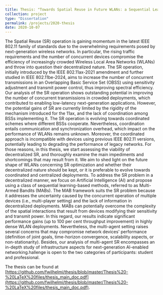 ```yaml
---
title: Thesis: "Towards Spatial Reuse in Future WLANs: a Sequential Learning Approach"
collection: project
type: "Dissertation"
permalink: /projects/2020-thesis
date: 2020-10-07
---
```


The Spatial Reuse (SR) operation is gaining momentum in the latest IEEE 802.11 family of standards due to the overwhelming requirements posed by next-generation wireless networks. In particular, the rising traffic requirements and the number of concurrent devices compromise the efficiency of increasingly crowded Wireless Local Area Networks (WLANs) and throw into question their decentralized nature. The SR operation, initially introduced by the IEEE 802.11ax-2021 amendment and further studied in IEEE 802.11be-2024, aims to increase the number of concurrent transmissions in an Overlapping Basic Service Set (OBSS) using sensitivity adjustment and transmit power control, thus improving spectral efficiency. Our analysis of the SR operation shows outstanding potential in improving the number of concurrent transmissions in crowded deployments, which contributed to enabling low-latency next-generation applications. However, the potential gains of SR are currently limited by the rigidity of the mechanism introduced for the 11ax, and the lack of coordination among BSSs implementing it. The SR operation is evolving towards coordinated schemes where different BSSs cooperate. Nevertheless, coordination entails communication and synchronization overhead, which impact on the performance of WLANs remains unknown. Moreover, the coordinated approach is incompatible with devices using previous IEEE 802.11 versions, potentially leading to degrading the performance of legacy networks. For those reasons, in this thesis, we start assessing the viability of decentralized SR, and thoroughly examine the main impediments and shortcomings that may result from it. We aim to shed light on the future shape of WLANs concerning SR optimization and whether their decentralized nature should be kept, or it is preferable to evolve towards coordinated and centralized deployments. To address the SR problem in a decentralized manner, we focus on Artificial Intelligence (AI) and propose using a class of sequential learning-based methods, referred to as Multi-Armed Bandits (MABs). The MAB framework suits the SR problem because it addresses the uncertainty caused by the concurrent operation of multiple devices (i.e., multi-player setting) and the lack of information in decentralized deployments. MABs can potentially overcome the complexity of the spatial interactions that result from devices modifying their sensitivity and transmit power. In this regard, our results indicate significant performance gains (up to 100 per cent throughput improvement) in highly dense WLAN deployments. Nevertheless, the multi-agent setting raises several concerns that may compromise network devices' performance (definition of joint goals, time-horizon convergence, scalability aspects, or non-stationarity). Besides, our analysis of multi-agent SR encompasses an in-depth study of infrastructure aspects for next-generation AI-enabled networking.hallenge is open to the two categories of participants: student and professional.

The thesis can be found at [https://github.com/fwilhelmi/thesis/blob/master/Thesis%20-%20LaTeX%20files/thesis_main_doc.pdf](https://github.com/fwilhelmi/thesis/blob/master/Thesis%20-%20LaTeX%20files/thesis_main_doc.pdf).